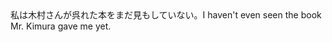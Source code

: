 <tr><td>私は木村さんが呉れた本をまだ見もしていない。<td><tr><tr><td>I haven't even seen the book Mr. Kimura gave me yet.<td><tr></table>

